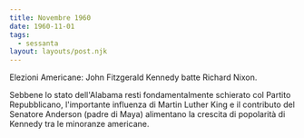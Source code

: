 ```yaml
---
title: Novembre 1960
date: 1960-11-01
tags:
  - sessanta
layout: layouts/post.njk
---
```


Elezioni Americane: John Fitzgerald Kennedy batte Richard Nixon. 

Sebbene lo stato dell'Alabama resti fondamentalmente schierato col Partito Repubblicano, l'importante influenza di Martin Luther King e il contributo del Senatore Anderson (padre di Maya) alimentano la crescita di popolarità di Kennedy tra le minoranze americane.